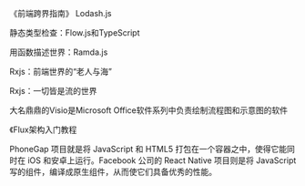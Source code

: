 《前端跨界指南》
Lodash.js

静态类型检查：Flow.js和TypeScript

用函数描述世界：Ramda.js

Rxjs：前端世界的“老人与海”

Rxjs：一切皆是流的世界

大名鼎鼎的Visio是Microsoft Office软件系列中负责绘制流程图和示意图的软件

《Flux架构入门教程


PhoneGap 项目就是将 JavaScript 和 HTML5 打包在一个容器之中，使得它能同时在 iOS 和安卓上运行。Facebook 公司的
React Native 项目则是将 JavaScript 写的组件，编译成原生组件，从而使它们具备优秀的性能。